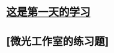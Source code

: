 # [这是第一天的学习](https://github.com/Greg267/Greg-yang/blob/gh-pages/01%E5%AD%A6%E4%B9%A0.md)
# [微光工作室的练习题]
